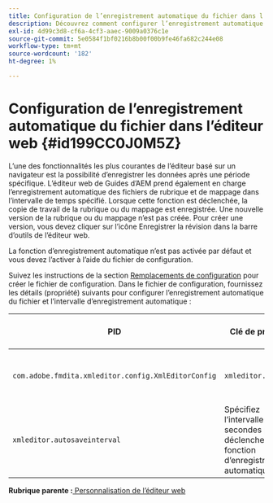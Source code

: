 ```yaml
---
title: Configuration de l’enregistrement automatique du fichier dans l’éditeur web
description: Découvrez comment configurer l’enregistrement automatique du fichier dans l’éditeur web
exl-id: 4d99c3d8-cf6a-4cf3-aaec-9009a0376c1e
source-git-commit: 5e0584f1bf0216b8b00f00b9fe46fa682c244e08
workflow-type: tm+mt
source-wordcount: '182'
ht-degree: 1%

---
```


# Configuration de l’enregistrement automatique du fichier dans l’éditeur web {#id199CC0J0M5Z}

L’une des fonctionnalités les plus courantes de l’éditeur basé sur un navigateur est la possibilité d’enregistrer les données après une période spécifique. L’éditeur web de Guides d’AEM prend également en charge l’enregistrement automatique des fichiers de rubrique et de mappage dans l’intervalle de temps spécifié. Lorsque cette fonction est déclenchée, la copie de travail de la rubrique ou du mappage est enregistrée. Une nouvelle version de la rubrique ou du mappage n’est pas créée. Pour créer une version, vous devez cliquer sur l’icône Enregistrer la révision dans la barre d’outils de l’éditeur web.

La fonction d’enregistrement automatique n’est pas activée par défaut et vous devez l’activer à l’aide du fichier de configuration.

Suivez les instructions de la section [Remplacements de configuration](download-install-additional-config-override.md#) pour créer le fichier de configuration. Dans le fichier de configuration, fournissez les détails \(propriété\) suivants pour configurer l’enregistrement automatique du fichier et l’intervalle d’enregistrement automatique :

| PID | Clé de propriété | Valeur de la propriété |
|---|------------|--------------|
| `com.adobe.fmdita.xmleditor.config.XmlEditorConfig` | `xmleditor.autosave` | Booléen \(true/false\).<br> **Valeur par défaut**: false |
| `xmleditor.autosaveinterval` | Spécifiez l’intervalle en secondes pour déclencher la fonction d’enregistrement automatique. |

**Rubrique parente :**[ Personnalisation de l’éditeur web](conf-web-editor.md)
